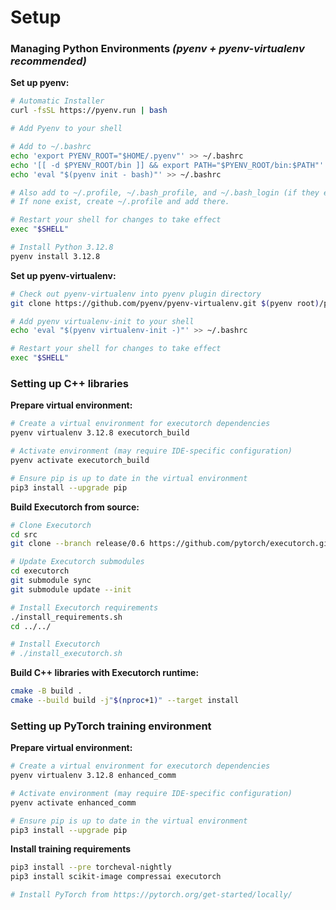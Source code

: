 # Setup

### Managing Python Environments *(pyenv + pyenv-virtualenv recommended)*

**Set up pyenv:**
``` bash
# Automatic Installer
curl -fsSL https://pyenv.run | bash

# Add Pyenv to your shell

# Add to ~/.bashrc
echo 'export PYENV_ROOT="$HOME/.pyenv"' >> ~/.bashrc
echo '[[ -d $PYENV_ROOT/bin ]] && export PATH="$PYENV_ROOT/bin:$PATH"' >> ~/.bashrc
echo 'eval "$(pyenv init - bash)"' >> ~/.bashrc

# Also add to ~/.profile, ~/.bash_profile, and ~/.bash_login (if they exist).
# If none exist, create ~/.profile and add there.

# Restart your shell for changes to take effect
exec "$SHELL"

# Install Python 3.12.8
pyenv install 3.12.8
```

**Set up pyenv-virtualenv:**
``` bash
# Check out pyenv-virtualenv into pyenv plugin directory
git clone https://github.com/pyenv/pyenv-virtualenv.git $(pyenv root)/plugins/pyenv-virtualenv

# Add pyenv virtualenv-init to your shell
echo 'eval "$(pyenv virtualenv-init -)"' >> ~/.bashrc

# Restart your shell for changes to take effect
exec "$SHELL"
```

### Setting up C++ libraries

**Prepare virtual environment:**
``` bash
# Create a virtual environment for executorch dependencies
pyenv virtualenv 3.12.8 executorch_build

# Activate environment (may require IDE-specific configuration)
pyenv activate executorch_build

# Ensure pip is up to date in the virtual environment
pip3 install --upgrade pip
```

**Build Executorch from source:**
``` bash
# Clone Executorch
cd src
git clone --branch release/0.6 https://github.com/pytorch/executorch.git

# Update Executorch submodules
cd executorch
git submodule sync
git submodule update --init

# Install Executorch requirements
./install_requirements.sh
cd ../../

# Install Executorch
# ./install_executorch.sh
```

**Build C++ libraries with Executorch runtime:**
``` bash
cmake -B build .
cmake --build build -j"$(nproc+1)" --target install
```

### Setting up PyTorch training environment
**Prepare virtual environment:**
``` bash
# Create a virtual environment for executorch dependencies
pyenv virtualenv 3.12.8 enhanced_comm

# Activate environment (may require IDE-specific configuration)
pyenv activate enhanced_comm

# Ensure pip is up to date in the virtual environment
pip3 install --upgrade pip
```

**Install training requirements**
``` bash
pip3 install --pre torcheval-nightly
pip3 install scikit-image compressai executorch

# Install PyTorch from https://pytorch.org/get-started/locally/
```
